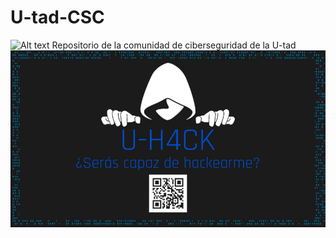 # U-tad-CSC
![Alt text](./boo.png "a title")
Repositorio de la comunidad de ciberseguridad de la U-tad
![img](https://github.com/George2345/U-tad-CSC/blob/main/logo.jpeg)
